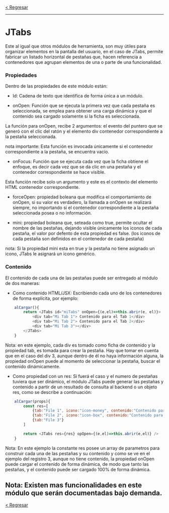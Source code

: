 [< Regresar](../Indice.md)

---
# JTabs
Este al igual que otros módulos de herramienta, son muy útiles para organizar elementos en la pantalla del usuario, en el caso de JTabs, permite fabricar un listado horizontal de pestañas que, hacen referencia a contenedores que agrupan elementos de una o parte de una funcionalidad.

### Propiedades
Dentro de las propiedades de este módulo están:

* Id: Cadena de texto que identifica de forma única a un módulo. 

* onOpen: Función que se ejecuta la primera vez que cada pestaña es seleccionada, se emplea para obtener una carga dinámica y que el contenido sea cargado solamente si la ficha es seleccionada. 

La función para onOpen, recibe 2 argumentos: el evento del puntero que se generó con el clic del ratón y el elemento div contenedor correspondiente a la pestaña seleccionada.

nota importante: Esta función es invocada únicamente si el contenedor correspondiente a la pestaña, se encuentra vacío. 

* onFocus: Función que se ejecuta cada vez que la ficha obtiene el enfoque, es decir cada vez que se da clic en una pestaña y el contenedor correspondiente se hace visible.

Esta función recibe solo un argumento y este es el contexto del elemento HTML contenedor correspondiente.

* forceOpen: propiedad boleana que modifica el comportamiento de onOpen, si su valor es verdadero, la llamada a onOpen se realizará siempre, no importando si el contenedor correspondiente a la pestaña seleccionada posea o no información.

* mini: propiedad boleana que, seteada como true, permite ocultar el nombre de las pestañas, dejando visible únicamente los iconos de cada pestaña, el valor por defento de esta propiedad es false. (los iconos de cada pestaña son definidos en el contenedor de cada pestaña) 

nota: Si la propiedad mini esta en true y la pestaña no tiene asignado un icono, JTabs le asignará un icono genérico.

### Contenido
El contenido de cada una de las pestañas puede ser entregado al módulo de dos maneras:

* Como contenido HTML/JSX: 
Escribiendo cada uno de los contenedores de forma explícita, por ejemplo:

```js
    alCargar(){
        return <JTabs id="miTabs" onOpen={(e,el)=>this.abrir(e, el)}>
            <div tab="Mi Tab 1"> Contenido para el Tab 1</div>
            <div tab="Mi Tab 2"> Contenido para el Tab 2</div>
            <div tab="Mi Tab 3"></div>
        </JTabs>
    }
```
Nota: en este ejemplo, cada div es tomado como ficha de contenido y la propiedad tab, es tomada para crear la pestaña. Hay que tomar en cuenta que en el caso del div 3, aunque dentro de él no haya información alguna, la propiedad onOpen puede al momento de seleccionar la pestaña, buscar el contenido dinámicamente.

* Como propiedad con un res: 
Si fuerá el caso y el numero de pestañas tuviera que ser dinámico, el módulo JTabs puede generar las pestañas y contenido a partir de un resultado de consulta al backend o un objeto res, como se describe a continuación: 

```js
    alCargar(props){
        const res=[
            {tab:"File 1", icono:"icon-money", contenido:"Contenido para File 1"},
            {tab:"File 2", icono:"icon-box", contenido:"Contenido para File 2"},
            {tab:"File 3"}
        ]

        return <JTabs res={res} opOpen={(e,el)=>this.abrir(e,el)} />
    }
```
 Nota: En este ejemplo la constante res posee un array de parametros para construir cada una de las pestañas y su contenido y como se ve en el ejemplo del registro 3, aunque no tiene contenido, la propiedad onOpen puede cargar el contenido de forma dinámica, de modo que tanto las pestañas, y el contenido puede ser cargado 100% de forma dinámica.

Nota: Existen mas funcionalidades en este módulo que serán documentadas bajo demanda.
---
[< Regresar](../Indice.md)